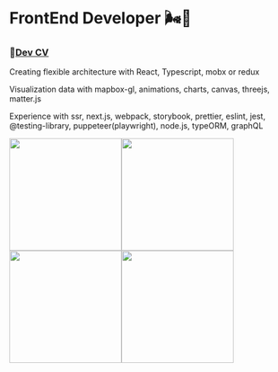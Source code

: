 # FrontEnd Developer 🌬🧸 
### 🤳[Dev CV](https://github.com/shamilkhan/CV)

Creating flexible architecture with React, Typescript, mobx or redux

Visualization data with mapbox-gl, animations, charts, canvas, threejs, matter.js

Experience with ssr, next.js, webpack, storybook, prettier, eslint, jest, @testing-library, puppeteer(playwright), node.js, typeORM, graphQL

<img src="https://media.giphy.com/media/vFKqnCdLPNOKc/giphy.gif" width="200px" /><img src="https://media.giphy.com/media/vFKqnCdLPNOKc/giphy.gif" width="200px" /><img src="https://media.giphy.com/media/vFKqnCdLPNOKc/giphy.gif" width="200px" /><img src="https://media.giphy.com/media/vFKqnCdLPNOKc/giphy.gif" width="200px" /> 

